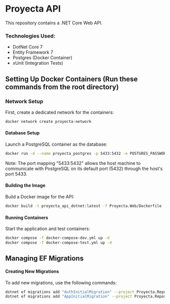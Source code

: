 # Proyecta API
This repository contains a .NET Core Web API.

### Technologies Used:
* DotNet Core 7
* Entity Framework 7
* Postgres (Docker Container)
* xUnit (Integration Tests)

## Setting Up Docker Containers (Run these commands from the root directory)
### Network Setup
First, create a dedicated network for the containers:
```sh
docker network create proyecta-network 
```

#### Database Setup
Launch a PostgreSQL container as the database:
```sh
docker run -d --name proyecta_postgres -p 5433:5432 -e POSTGRES_PASSWORD=mysecretpassword --network proyecta-network postgres
```
Note: The port mapping "5433:5432" allows the host machine to communicate with PostgreSQL on its default port (5432) through the host's port 5433.

#### Building the Image
Build a Docker image for the API:
```sh
docker build -t proyecta_api_dotnet:latest -f Proyecta.Web/Dockerfile .
```

#### Running Containers
Start the application and test containers:
```sh
docker compose -f docker-compose-dev.yml up -d
docker compose -f docker-compose-test.yml up -d
```

## Managing EF Migrations
#### Creating New Migrations
To add new migrations, use the following commands:
```sh
dotnet ef migrations add "AuthInitialMigration" --project Proyecta.Repository.EntityFramework --startup-project Proyecta.Web --context AuthDbContext
dotnet ef migrations add "AppInitialMigration" --project Proyecta.Repository.EntityFramework --startup-project Proyecta.Web --context AppDbContext
```